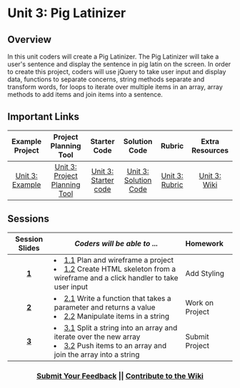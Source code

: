 # Unit 3: Pig Latinizer


## Overview
In this unit coders will create a Pig Latinizer. The Pig Latinizer will take a user's sentence and display the sentence in pig latin on the screen. In order to create this project, coders will use jQuery to take user input and display data, functions to separate concerns, string methods separate and transform words, for loops to iterate over multiple items in an array, array methods to add items and join items into a sentence.

## Important Links
| Example Project | Project Planning Tool |  Starter Code | Solution Code  | Rubric | Extra Resources |
|:-------:|:-------:|:-------:|:-------:|:-------:|:-------:|
|[Unit 3: Example](https://scriptedcurriculum.github.io/advanced_piglatinizer_solution/)|[Unit 3: Project Planning Tool](https://docs.google.com/document/d/1gINwUa2YyBhAvlKkdAlfm9gJxnnkbiTPE1QV_O_PmJc/edit)|[Unit 3: Starter code](https://github.com/ScriptEdcurriculum/advanced_piglatinizer_startercode)|[Unit 3: Solution Code](https://github.com/ScriptEdcurriculum/advanced_piglatinizer_solution)|[Unit 3: Rubric](https://drive.google.com/open?id=13vHr_fpuyip958JHw2eYt8P7UQsGz9-crCHPZKyNVf4)|[Unit 3: Wiki](https://github.com/ScriptEdcurriculum/curriculum17-18/wiki/2.-Advanced#unit-3-pig-latinizer)|

## Sessions 
|Session Slides|*Coders will be able to ...*|Homework|
|:-------:|-------|:-------|
|[**1**](https://docs.google.com/presentation/d/10b7CX4ch5s2h4x0GtSGvxmGLD400Edqr8e2YN3bWalE/edit#slide=id.g1e220fa94a_0_26)|<li> [1.1](https://github.com/ScriptEdcurriculum/advanced_piglatinizer_solution/blob/1.1/script.js) Plan and wireframe a project</li> <li> [1.2](https://github.com/ScriptEdcurriculum/advanced_piglatinizer_solution/blob/1.2/script.js) Create HTML skeleton from a wireframe and a click handler to take user input</li>|Add Styling|
|[**2**](https://docs.google.com/presentation/d/10b7CX4ch5s2h4x0GtSGvxmGLD400Edqr8e2YN3bWalE/edit#slide=id.g234cb1660e_2_4)|<li>[2.1](https://github.com/ScriptEdcurriculum/advanced_piglatinizer_solution/blob/2.1/script.js) Write a function that takes a parameter and returns a value</li> <li> [2.2](https://github.com/ScriptEdcurriculum/advanced_piglatinizer_solution/blob/2.2/script.js) Manipulate items in a string</li> |Work on Project|
|[**3**](https://docs.google.com/presentation/d/10b7CX4ch5s2h4x0GtSGvxmGLD400Edqr8e2YN3bWalE/edit#slide=id.g234cb1660e_2_12)|<li> [3.1](https://github.com/ScriptEdcurriculum/advanced_piglatinizer_solution/blob/3.1/script.js) Split a string into an array and iterate over the new array</li> <li> [3.2](https://github.com/ScriptEdcurriculum/advanced_piglatinizer_solution/blob/3.2/script.js) Push items to an array and join the array into a string</li> |Submit Project|

<h3 align="center"><a href="https://docs.google.com/forms/d/e/1FAIpQLSdmoYjRk6tqJHI5Y1ELjOZ7tiYj58dmoIBEeUaXK5ciIdljIg/viewform">Submit Your Feedback</a> || <a href="https://github.com/ScriptEdcurriculum/curriculum17-18/wiki/2.-Advanced#unit-3-pig-latinizer">Contribute to the Wiki</a></h3>
